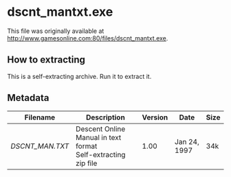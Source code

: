 # dscnt_mantxt.exe
This file was originally available at <http://www.gamesonline.com:80/files/dscnt_mantxt.exe>.

## How to extracting
This is a self-extracting archive. Run it to extract it.

## Metadata
|Filename        |Description                                                   |Version |Date         | Size |
|----------------|--------------------------------------------------------------|--------|-------------|------|
|_DSCNT_MAN.TXT_ |Descent Online Manual in text format<br>Self-extracting zip file |1.00    |Jan 24, 1997 |34k   |
